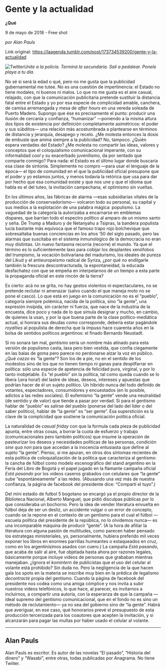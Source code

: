 # Gente y la actualidad

**¿Qué**

9 de mayo de 2018 - Free shot

_por Alan Pauls_

Link original: https://laagenda.tumblr.com/post/173734539200/gente-y-la-actualidad

![Twitter](https://64.media.tumblr.com/3b3b213b822778c08ca0bdde25f5c5ac/tumblr_p8f2i8xNhi1u3lb1ko4_r1_500.jpg)*Unite a la policía. Terminá la secundaria. Salí a pedalear. Ponele playa a tu día*.

No sé si será la edad o qué, pero no me gusta que la publicidad gubernamental me tutee. No es una cuestión de impertinencia: el Estado no tiene modales, ni buenos ni malos. Lo que no me gusta es el aire casual, relajado, con que la comunicación publicitaria pretende sustituir la distancia fatal entre el Estado y yo por esa especie de complicidad amable, canchera, de camisa arremangada y mesa de *after hours* en una vereda soleada de Puerto Madero. Supongo que ése es precisamente el punto: producir una ilusión de cercanía y confianza, “humanizar” —poniendo a la misma altura dos tipos de existencia por definición completamente asimétricos: el poder y sus súbditos— una relación más acostumbrada a plantearse en términos de distancia y jerarquía, desapego y recelo. ¿Me molesta entonces la dosis de embuste que anima siempre a la publicidad? No, tampoco. ¿Quién espera verdades del Estado? ¿Me molesta no compartir las ideas, valores y conceptos que el coloquialismo comunicacional imperante, con su informalidad *cool* y su exacerbado juvenilismo, da por sentado que comparte conmigo? Para nada: el Estado es el último lugar donde buscaría esa clase de sintonía. Simplemente no compro —para usar el lenguaje de la época— el tipo de comunidad en el que la publicidad oficial presupone que el poder y yo estamos juntos, y menos todavía la retórica que usa para dar por hecho que esa comunidad existe y que nos une y que el idioma que habla es el del tuteo, la invitación campechana, el optimismo sin vueltas.

 En los últimos años, las fábricas de alarma —esas subsidiarias vitales de la producción de conservadorismo— volcaron todo su personal, su capital y sus medios a la explotación de una palabra mágica: populismo. La vaguedad de la categoría la autorizaba a encarnarse en emblemas dispares, que barrían todo el espectro político al amparo de un mismo santo y seña. De Trump a Maduro y de Netanyahu a Tsipras, la bandera populista lucía bastante más equívoca que el famoso trapo rojo bolchevique que sobresaltaba buenas conciencias en los años ‘50 del siglo pasado, pero las alarmas que suscitaba en el sistema inmunológico de la democracia no eran muy distintas. Un nuevo fantasma recorría (recorre) el mundo. Ya que el término es lo suficientemente laxo para cobijar los desplantes xenófobos del trumpismo, la vocación bolivariana del madurismo, los ideales de pureza del Likud y el antieuropeísmo radical de Syriza, ¿por qué no endilgarle también la frescura descontracturada, la espontaneidad, la educada desfachatez con que se empeña en interpelarnos de un tiempo a esta parte la propaganda oficial en este rincón de la tierra?

 Es cierto: acá no se grita, no hay gestos violentos ni espectaculares, no se pretende reclutar ni amenazar (salvo cuando el que maneja moto no se pone el casco). Lo que está en juego en la comunicación no es el “pueblo”, categoría siempre polémica, nacida de la política, sino “la gente”, una expresión insípida, sin carácter ni fuerza, que nace de la industria de la encuesta, dice poco y nada de lo que simula designar y mucho, en cambio, de quienes la usan, y por la que buena parte de la clase político-mediática actual, si honrara sus deudas como corresponde, debería estar pagándole *royalties* al populista de derecha que la impuso hace cuarenta años en la bolsa de sentidos políticos argentinos: el finado Bernardo Neustadt.

 Si no sonara tan mal, *gentismo* sería un nombre más atinado para esta versión de populismo casta, laxa pero bien vestida, que confía ciegamente en las balas de goma pero parece no perdonarse alzar la voz en público. ¿Qué *cazzo* es “la gente”? Son los de a pie, no en el sentido de los modestos sino de los que no tienen tiempo ni ganas para despilfarrar en política: sólo una especie de apetencia de felicidad pura, virginal, y por lo tanto inobjetable. Es “el pueblo” sin la política, tal como queda cuando se lo libera (¡era hora!) del lastre de ideas, deseos, intereses y apuestas que podrían hacer de él un sujeto político. Un híbrido nunca del todo definido de votantes, espectadores, consumidores y encuestados (en lo posible, adictos a las redes sociales). El eufemismo “la gente” vende una neutralidad (de sentido y de valor) que tiende a pasar por verdad. Si para el gentismo hablar de “pueblo” es salirse del pueblo (ponerse del lado del líder o del saber político), hablar de “la gente” es “ser gente”. Esa superstición es la clave de la complicidad que sostiene la comunicación política oficial.

 La naturalidad de *casual friday* con que la formula cada pieza de publicidad apunta, entre otras cosas, a borrar la cuota de esfuerzo y trabajo (comunicacionales pero también políticos) que insume la operación de pasteurizar los deseos y necesidades políticas de las personas, condición *sine qua non* para que accedan a la inocencia entusiasta que define al sujeto “la gente”. Pienso, si me apuran, en otros dos síntomas recientes de esta política de coloquialización de la política que caracteriza al gentismo: la cancha de fútbol como modelo escenográfico del stand argentino en la Feria del Libro de Bogotá y el papel jugado en la flamante campaña oficial *Está pasando* por los videos caseros grabados con celulares que “la gente” sube “espontáneamente” a las redes. (Abusando una vez más de nuestra confianza, la página de facebook del presidente dice: “Compartí el tuyo”.)

 Del mini estadio de futbol 5 bogotano se encargó ya el propio director de la Biblioteca Nacional, Alberto Manguel, que pidió disculpas públicas por lo que consideraba un bochorno. Pero la idea de vender literatura envuelta en fútbol deja de ser un desliz, un accidente vulgar o un error de concepto, cuando se la repone en el contexto de un gentismo para el cual el fútbol —escuela política del presidente de la república, no lo olvidemos nunca— es una incomparable máquina de producir “gente”. (A la hora de afiliar la literatura con alguna pasión de multitudes, como parecen haber pensado los estrategas ministeriales, yo, personalmente, hubiera preferido mil veces exponer los libros en enormes parrillas humeantes o estaqueados en cruz, como en los argentinísimos asados con cuero.) La campaña *Está pasando*, que acaba de salir al aire, fue objetada hasta ahora por razones legales, básicamente porque incluye videos de personas que grababan mientras manejaban. ¿Ignora el *komintern* de publicistas que el uso del celular al volante está prohibido? Sin duda no. Pero la negligencia de la que hacen gala los spots en la materia se inscribe muy bien en la prédica de legalismo *decontracté* propia del gentismo. Cuando la página de facebook del presidente nos codea como una amiga cómplice y nos invita a subir nuestros videos telefónicos, lo que hace, al parecer, es invitarnos a incluirnos, a compartir una autoría, con la esperanza de que la campaña —ideal supremo del gentismo comunicacional, que en el fondo no es sino un método de reclutamiento— ya no sea del gobierno sino de “la gente”. Habrá que averiguar, en ese caso, qué honorarios prevé el presupuesto de esta producción tercerizada para los coautores que acepten la invitación, y si alcanzarán para pagar las multas por haber usado el celular al volante.

  




---

Alan Pauls
----------

 Alan Pauls es escritor. Es autor de las novelas “El pasado”, “Historia del dinero” y “Wasabi”, entre otras, todas publicadas por Anagrama. No tiene Twiiter. 


